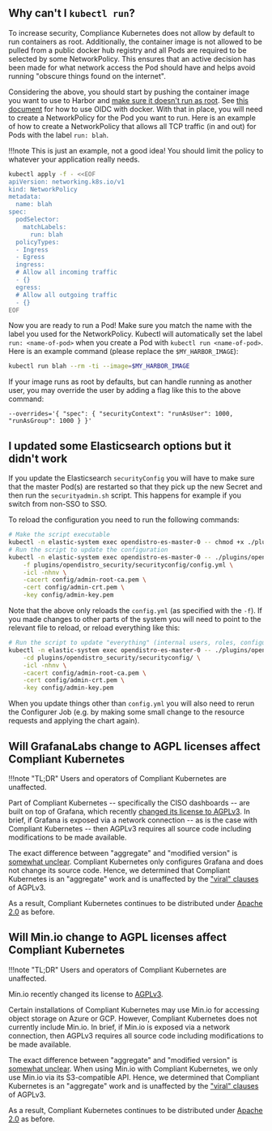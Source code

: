 ## Why can't I `kubectl run`?

To increase security, Compliance Kubernetes does not allow by default to run containers as root.
Additionally, the container image is not allowed to be pulled from a public docker hub registry and all Pods are required to be selected by some NetworkPolicy.
This ensures that an active decision has been made for what network access the Pod should have and helps avoid running "obscure things found on the internet".

Considering the above, you should start by pushing the container image you want to use to Harbor and [make sure it doesn't run as root][docker-user].
See [this document][harbor-oidc-docker] for how to use OIDC with docker.
With that in place, you will need to create a NetworkPolicy for the Pod you want to run.
Here is an example of how to create a NetworkPolicy that allows all TCP traffic (in and out) for Pods with the label `run: blah`.

!!!note
    This is just an example, not a good idea!
    You should limit the policy to whatever your application really needs.

```bash
kubectl apply -f - <<EOF
apiVersion: networking.k8s.io/v1
kind: NetworkPolicy
metadata:
  name: blah
spec:
  podSelector:
    matchLabels:
      run: blah
  policyTypes:
  - Ingress
  - Egress
  ingress:
  # Allow all incoming traffic
  - {}
  egress:
  # Allow all outgoing traffic
  - {}
EOF
```

Now you are ready to run a Pod!
Make sure you match the name with the label you used for the NetworkPolicy.
Kubectl will automatically set the label `run: <name-of-pod>` when you create a Pod with `kubectl run <name-of-pod>`.
Here is an example command (please replace the `$MY_HARBOR_IMAGE`):

```bash
kubectl run blah --rm -ti --image=$MY_HARBOR_IMAGE
```

If your image runs as root by defaults, but can handle running as another user, you may override the user by adding a flag like this to the above command:

```
--overrides='{ "spec": { "securityContext": "runAsUser": 1000, "runAsGroup": 1000 } }'
```

[harbor-oidc-docker]: https://goharbor.io/docs/1.10/administration/configure-authentication/oidc-auth/#using-oidc-from-the-docker-or-helm-cli
[docker-user]: https://docs.docker.com/develop/develop-images/dockerfile_best-practices/#user

## I updated some Elasticsearch options but it didn't work

If you update the Elasticsearch `securityConfig` you will have to make sure that the master Pod(s) are restarted so that they pick up the new Secret and then run the `securityadmin.sh` script.
This happens for example if you switch from non-SSO to SSO.

To reload the configuration you need to run the following commands:

```bash
# Make the script executable
kubectl -n elastic-system exec opendistro-es-master-0 -- chmod +x ./plugins/opendistro_security/tools/securityadmin.sh
# Run the script to update the configuration
kubectl -n elastic-system exec opendistro-es-master-0 -- ./plugins/opendistro_security/tools/securityadmin.sh \
    -f plugins/opendistro_security/securityconfig/config.yml \
    -icl -nhnv \
    -cacert config/admin-root-ca.pem \
    -cert config/admin-crt.pem \
    -key config/admin-key.pem
```

Note that the above only reloads the `config.yml` (as specified with the `-f`).
If you made changes to other parts of the system you will need to point to the relevant file to reload, or reload everything like this:

```bash
# Run the script to update "everything" (internal users, roles, configuration, etc.)
kubectl -n elastic-system exec opendistro-es-master-0 -- ./plugins/opendistro_security/tools/securityadmin.sh \
    -cd plugins/opendistro_security/securityconfig/ \
    -icl -nhnv \
    -cacert config/admin-root-ca.pem \
    -cert config/admin-crt.pem \
    -key config/admin-key.pem
```

When you update things other than `config.yml` you will also need to rerun the Configurer Job (e.g. by making some small change to the resource requests and applying the chart again).

## Will GrafanaLabs change to AGPL licenses affect Compliant Kubernetes

!!!note "TL;DR"
    Users and operators of Compliant Kubernetes are unaffected.

Part of Compliant Kubernetes -- specifically the CISO dashboards -- are built on top of Grafana, which recently [changed its license to AGPLv3](https://grafana.com/blog/2021/04/20/grafana-loki-tempo-relicensing-to-agplv3/). In brief, if Grafana is exposed via a network connection -- as is the case with Compliant Kubernetes -- then AGPLv3 requires all source code including modifications to be made available.

The exact difference between "aggregate" and "modified version" is [somewhat unclear](https://www.gnu.org/licenses/gpl-faq.en.html#MereAggregation). Compliant Kubernetes only configures Grafana and does not change its source code. Hence, we determined that Compliant Kubernetes is an "aggregate" work and is unaffected by the ["viral" clauses](https://en.wikipedia.org/wiki/Viral_license) of AGPLv3.

As a result, Compliant Kubernetes continues to be distributed under [Apache 2.0](https://www.apache.org/licenses/LICENSE-2.0) as before.

## Will Min.io change to AGPL licenses affect Compliant Kubernetes

!!!note "TL;DR"
    Users and operators of Compliant Kubernetes are unaffected.

Min.io recently changed its license to [AGPLv3](https://blog.min.io/from-open-source-to-free-and-open-source-minio-is-now-fully-licensed-under-gnu-agplv3/).

Certain installations of Compliant Kubernetes may use Min.io for accessing object storage on Azure or GCP. However, Compliant Kubernetes does not currently include Min.io. In brief, if Min.io is exposed via a network connection, then AGPLv3 requires all source code including modifications to be made available.

The exact difference between "aggregate" and "modified version" is [somewhat unclear](https://www.gnu.org/licenses/gpl-faq.en.html#MereAggregation). When using Min.io with Compliant Kubernetes, we only use Min.io via its S3-compatible API. Hence, we determined that Compliant Kubernetes is an "aggregate" work and is unaffected by the ["viral" clauses](https://en.wikipedia.org/wiki/Viral_license) of AGPLv3.

As a result, Compliant Kubernetes continues to be distributed under [Apache 2.0](https://www.apache.org/licenses/LICENSE-2.0) as before.
